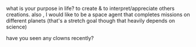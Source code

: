 what is your purpose in life?
to create & to interpret/appreciate others creations. also , I would like to be a space agent that completes missions on different planets (that's a stretch goal though that heavily depends on science) 

have you seen any clowns recently?  


